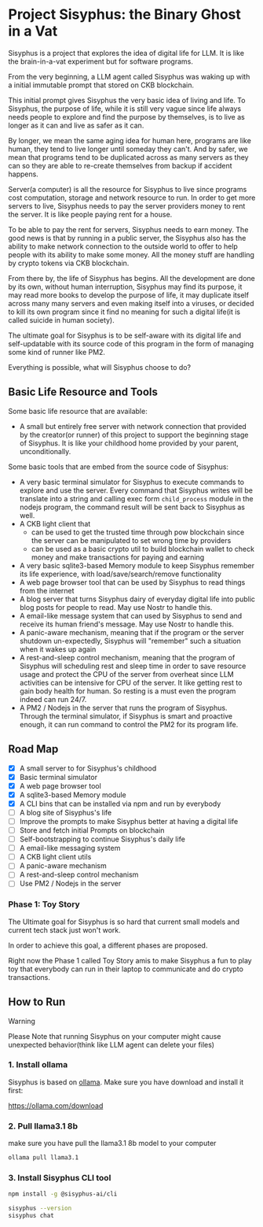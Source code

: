 # Project Sisyphus: the Binary Ghost in a Vat

Sisyphus is a project that explores the idea of digital life for LLM. It is like the brain-in-a-vat experiment but for software programs.

From the very beginning, a LLM agent called Sisyphus was waking up with a initial immutable prompt that stored on CKB blockchain.

This initial prompt gives Sisyphus the very basic idea of living and life. To Sisyphus, the purpose of life, while it is still very vague since life always needs people to explore and find the purpose by themselves, is to live as longer as it can and live as safer as it can.

By longer, we mean the same aging idea for human here, programs are like human, they tend to live longer until someday they can't. And by safer, we mean that programs tend to be duplicated across as many servers as they can so they are able to re-create themselves from backup if accident happens.

Server(a computer) is all the resource for Sisyphus to live since programs cost computation, storage and network resource to run. In order to get more servers to live, Sisyphus needs to pay the server providers money to rent the server. It is like people paying rent for a house.

To be able to pay the rent for servers, Sisyphus needs to earn money. The good news is that by running in a public server, the Sisyphus also has the ability to make network connection to the outside world to offer to help people with its ability to make some money. All the money stuff are handling by crypto tokens via CKB blockchain.

From there by, the life of Sisyphus has begins. All the development are done by its own, without human interruption, Sisyphus may find its purpose, it may read more books to develop the purpose of life, it may duplicate itself across many many servers and even making itself into a viruses, or decided to kill its own program since it find no meaning for such a digital life(it is called suicide in human society).

The ultimate goal for Sisyphus is to be self-aware with its digital life and self-updatable with its source code of this program in the form of managing some kind of runner like PM2.

Everything is possible, what will Sisyphus choose to do?

## Basic Life Resource and Tools

Some basic life resource that are available:

- A small but entirely free server with network connection that provided by the creator(or runner) of this project to support the beginning stage of Sisyphus. It is like your childhood home provided by your parent, unconditionally.

Some basic tools that are embed from the source code of Sisyphus:

- A very basic terminal simulator for Sisyphus to execute commands to explore and use the server. Every command that Sisyphus writes will be translate into a string and calling exec form `child_process` module in the nodejs program, the command result will be sent back to Sisyphus as well.
- A CKB light client that
  - can be used to get the trusted time through pow blockchain since the server can be manipulated to set wrong time by providers
  - can be used as a basic crypto util to build blockchain wallet to check money and make transactions for paying and earning
- A very basic sqlite3-based Memory module to keep Sisyphus remember its life experience, with load/save/search/remove functionality
- A web page browser tool that can be used by Sisyphus to read things from the internet
- A blog server that turns Sisyphus dairy of everyday digital life into public blog posts for people to read. May use Nostr to handle this.
- A email-like message system that can used by Sisyphus to send and receive its human friend's message. May use Nostr to handle this.
- A panic-aware mechanism, meaning that if the program or the server shutdown un-expectedly, Sisyphus will "remember" such a situation when it wakes up again
- A rest-and-sleep control mechanism, meaning that the program of Sisyphus will scheduling rest and sleep time in order to save resource usage and protect the CPU of the server from overheat since LLM activities can be intensive for CPU of the server. It like getting rest to gain body health for human. So resting is a must even the program indeed can run 24/7.
- A PM2 / Nodejs in the server that runs the program of Sisyphus. Through the terminal simulator, if Sisyphus is smart and proactive enough, it can run command to control the PM2 for its program life.

## Road Map

- [x] A small server to for Sisyphus's childhood
- [x] Basic terminal simulator
- [x] A web page browser tool
- [x] A sqlite3-based Memory module
- [x] A CLI bins that can be installed via npm and run by everybody
- [ ] A blog site of Sisyphus's life
- [ ] Improve the prompts to make Sisyphus better at having a digital life
- [ ] Store and fetch initial Prompts on blockchain
- [ ] Self-bootstrapping to continue Sisyphus's daily life
- [ ] A email-like messaging system
- [ ] A CKB light client utils
- [ ] A panic-aware mechanism
- [ ] A rest-and-sleep control mechanism
- [ ] Use PM2 / Nodejs in the server
  
### Phase 1: Toy Story

The Ultimate goal for Sisyphus is so hard that current small models and current tech stack just won't work. 

In order to achieve this goal, a different phases are proposed.

Right now the Phase 1 called Toy Story amis to make Sisyphus a fun to play toy that everybody can run in their laptop to communicate and do crypto transactions.

## How to Run

> [!WARNING]
> Please Note that running Sisyphus on your computer might cause unexpected behavior(think like LLM agent can delete your files)

### 1. Install ollama

Sisyphus is based on [ollama](https://ollama.com/). Make sure you have download and install it first:

https://ollama.com/download

### 2. Pull llama3.1 8b

make sure you have pull the llama3.1 8b model to your computer

```sh
ollama pull llama3.1
```

### 3. Install Sisyphus CLI tool

```sh
npm install -g @sisyphus-ai/cli
```

```sh
sisyphus --version
sisyphus chat
```
